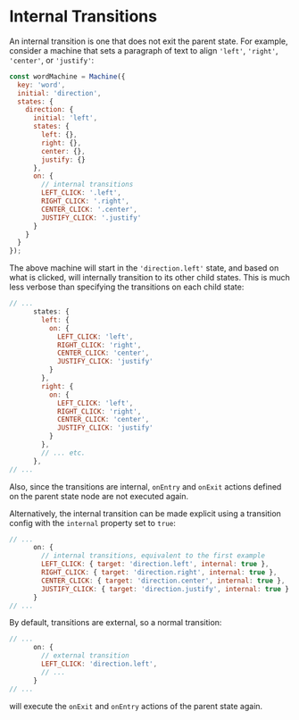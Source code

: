 # Internal Transitions

An internal transition is one that does not exit the parent state. For example, consider a machine that sets a paragraph of text to align `'left'`, `'right'`, `'center'`, or `'justify'`:

```js
const wordMachine = Machine({
  key: 'word',
  initial: 'direction',
  states: {
    direction: {
      initial: 'left',
      states: {
        left: {},
        right: {},
        center: {},
        justify: {}
      },
      on: {
        // internal transitions
        LEFT_CLICK: '.left',
        RIGHT_CLICK: '.right',
        CENTER_CLICK: '.center',
        JUSTIFY_CLICK: '.justify'
      }
    }
  }
});
```

The above machine will start in the `'direction.left'` state, and based on what is clicked, will internally transition to its other child states. This is much less verbose than specifying the transitions on each child state:

```js
// ...
      states: {
        left: {
          on: {
            LEFT_CLICK: 'left',
            RIGHT_CLICK: 'right',
            CENTER_CLICK: 'center',
            JUSTIFY_CLICK: 'justify'
          }
        },
        right: {
          on: {
            LEFT_CLICK: 'left',
            RIGHT_CLICK: 'right',
            CENTER_CLICK: 'center',
            JUSTIFY_CLICK: 'justify'
          }
        },
        // ... etc.
      },
// ...
```

Also, since the transitions are internal, `onEntry` and `onExit` actions defined on the parent state node are not executed again.

Alternatively, the internal transition can be made explicit using a transition config with the `internal` property set to `true`:

```js
// ...
      on: {
        // internal transitions, equivalent to the first example
        LEFT_CLICK: { target: 'direction.left', internal: true },
        RIGHT_CLICK: { target: 'direction.right', internal: true },
        CENTER_CLICK: { target: 'direction.center', internal: true },
        JUSTIFY_CLICK: { target: 'direction.justify', internal: true }
      }
// ...
```

By default, transitions are external, so a normal transition:

```js
// ...
      on: {
        // external transition
        LEFT_CLICK: 'direction.left',
        // ...
      }
// ...
```

will execute the `onExit` and `onEntry` actions of the parent state again.
